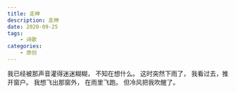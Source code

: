```yaml
---
title: 走神
description: 走神
date: 2020-09-25
tags: 
    - 诗歌
categories:
    - 原创
---
```


我已经被那声音灌得迷迷糊糊，
不知在想什么。
这时突然下雨了，
我看过去，推开窗户。
我想飞出那窗外，
在雨里飞跑。
但冷风把我吹醒了。